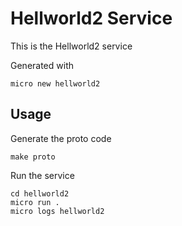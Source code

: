 # Hellworld2 Service

This is the Hellworld2 service

Generated with

```
micro new hellworld2
```

## Usage

Generate the proto code

```
make proto
```

Run the service

```
cd hellworld2
micro run .
micro logs hellworld2
```